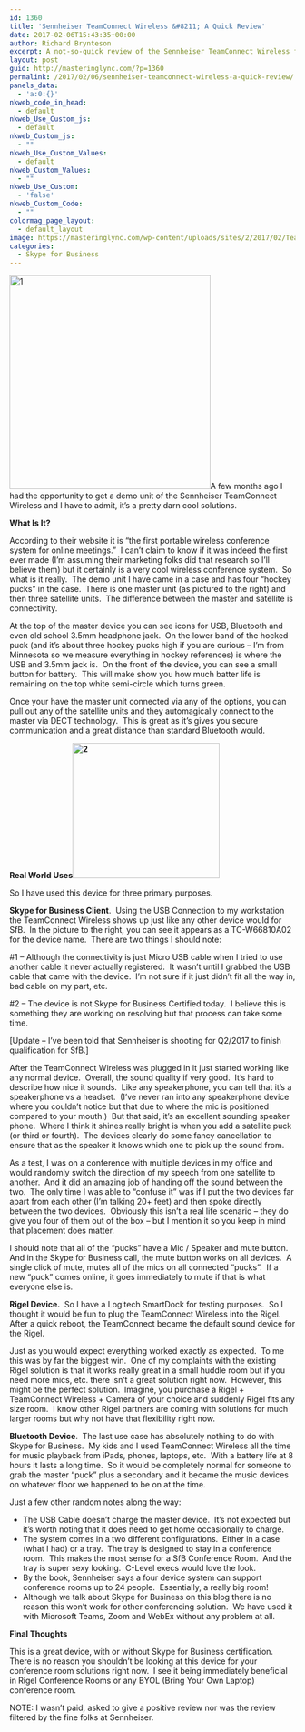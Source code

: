 ```yaml
---
id: 1360
title: 'Sennheiser TeamConnect Wireless &#8211; A Quick Review'
date: 2017-02-06T15:43:35+00:00
author: Richard Brynteson
excerpt: A not-so-quick review of the Sennheiser TeamConnect Wireless for Skype for Business and Microsoft Teams.
layout: post
guid: http://masteringlync.com/?p=1360
permalink: /2017/02/06/sennheiser-teamconnect-wireless-a-quick-review/
panels_data:
  - 'a:0:{}'
nkweb_code_in_head:
  - default
nkweb_Use_Custom_js:
  - default
nkweb_Custom_js:
  - ""
nkweb_Use_Custom_Values:
  - default
nkweb_Custom_Values:
  - ""
nkweb_Use_Custom:
  - 'false'
nkweb_Custom_Code:
  - ""
colormag_page_layout:
  - default_layout
image: https://masteringlync.com/wp-content/uploads/sites/2/2017/02/TeamConnect.png
categories:
  - Skype for Business
---
```

<a href="https://i1.wp.com/masteringlync.gcmtotalsolutions.com/wp-content/uploads/sites/2/2017/02/1.png" rel="attachment wp-att-1361"><img class="alignright size-full wp-image-1361" src="https://i1.wp.com/masteringlync.gcmtotalsolutions.com/wp-content/uploads/sites/2/2017/02/1.png?resize=354%2C376&#038;ssl=1" alt="1" width="354" height="376" srcset="https://i2.wp.com/masteringlync.com/wp-content/uploads/sites/2/2017/02/1.png?w=354&ssl=1 354w, https://i2.wp.com/masteringlync.com/wp-content/uploads/sites/2/2017/02/1.png?resize=282%2C300&ssl=1 282w" sizes="(max-width: 354px) 100vw, 354px" data-recalc-dims="1" /></a>A few months ago I had the opportunity to get a demo unit of the Sennheiser TeamConnect Wireless and I have to admit, it&#8217;s a pretty darn cool solutions.

**What Is It?**

According to their website it is &#8220;the first portable wireless conference system for online meetings.&#8221;  I can&#8217;t claim to know if it was indeed the first ever made (I&#8217;m assuming their marketing folks did that research so I&#8217;ll believe them) but it certainly is a very cool wireless conference system.  So what is it really.  The demo unit I have came in a case and has four &#8220;hockey pucks&#8221; in the case.  There is one master unit (as pictured to the right) and then three satellite units.  The difference between the master and satellite is connectivity.

At the top of the master device you can see icons for USB, Bluetooth and even old school 3.5mm headphone jack.  On the lower band of the hocked puck (and it&#8217;s about three hockey pucks high if you are curious &#8211; I&#8217;m from Minnesota so we measure everything in hockey references) is where the USB and 3.5mm jack is.  On the front of the device, you can see a small button for battery.  This will make show you how much batter life is remaining on the top white semi-circle which turns green.

Once your have the master unit connected via any of the options, you can pull out any of the satellite units and they automagically connect to the master via DECT technology.  This is great as it&#8217;s gives you secure communication and a great distance than standard Bluetooth would.

**Real World Uses<a href="https://i2.wp.com/masteringlync.gcmtotalsolutions.com/wp-content/uploads/sites/2/2017/02/2.png" rel="attachment wp-att-1362"><img class="alignright size-full wp-image-1362" src="https://i2.wp.com/masteringlync.gcmtotalsolutions.com/wp-content/uploads/sites/2/2017/02/2.png?resize=259%2C238&#038;ssl=1" alt="2" width="259" height="238" data-recalc-dims="1" /></a>**

So I have used this device for three primary purposes.

**Skype for Business Client**.  Using the USB Connection to my workstation the TeamConnect Wireless shows up just like any other device would for SfB.  In the picture to the right, you can see it appears as a TC-W66810A02 for the device name.  There are two things I should note:

#1 &#8211; Although the connectivity is just Micro USB cable when I tried to use another cable it never actually registered.  It wasn&#8217;t until I grabbed the USB cable that came with the device.  I&#8217;m not sure if it just didn&#8217;t fit all the way in, bad cable on my part, etc.

#2 &#8211; The device is not Skype for Business Certified today.  I believe this is something they are working on resolving but that process can take some time.

[Update &#8211; I&#8217;ve been told that Sennheiser is shooting for Q2/2017 to finish qualification for SfB.]

After the TeamConnect Wireless was plugged in it just started working like any normal device.  Overall, the sound quality if very good.  It&#8217;s hard to describe how nice it sounds.  Like any speakerphone, you can tell that it&#8217;s a speakerphone vs a headset.  (I&#8217;ve never ran into any speakerphone device where you couldn&#8217;t notice but that due to where the mic is positioned compared to your mouth.)  But that said, it&#8217;s an excellent sounding speaker phone.  Where I think it shines really bright is when you add a satellite puck (or third or fourth).  The devices clearly do some fancy cancellation to ensure that as the speaker it knows which one to pick up the sound from.

As a test, I was on a conference with multiple devices in my office and would randomly switch the direction of my speech from one satellite to another.  And it did an amazing job of handing off the sound between the two.  The only time I was able to &#8220;confuse it&#8221; was if I put the two devices far apart from each other (I&#8217;m talking 20+ feet) and then spoke directly between the two devices.  Obviously this isn&#8217;t a real life scenario &#8211; they do give you four of them out of the box – but I mention it so you keep in mind that placement does matter.

I should note that all of the &#8220;pucks&#8221; have a Mic / Speaker and mute button.  And in the Skype for Business call, the mute button works on all devices.  A single click of mute, mutes all of the mics on all connected &#8220;pucks&#8221;.  If a new &#8220;puck&#8221; comes online, it goes immediately to mute if that is what everyone else is.

**Rigel Device.**  So I have a Logitech SmartDock for testing purposes.  So I thought it would be fun to plug the TeamConnect Wireless into the Rigel.  After a quick reboot, the TeamConnect became the default sound device for the Rigel.

Just as you would expect everything worked exactly as expected.  To me this was by far the biggest win.  One of my complaints with the existing Rigel solution is that it works really great in a small huddle room but if you need more mics, etc. there isn&#8217;t a great solution right now.  However, this might be the perfect solution.  Imagine, you purchase a Rigel + TeamConnect Wireless + Camera of your choice and suddenly Rigel fits any size room.  I know other Rigel partners are coming with solutions for much larger rooms but why not have that flexibility right now.

**Bluetooth Device**.  The last use case has absolutely nothing to do with Skype for Business.  My kids and I used TeamConnect Wireless all the time for music playback from iPads, phones, laptops, etc.  With a battery life at 8 hours it lasts a long time.  So it would be completely normal for someone to grab the master &#8220;puck&#8221; plus a secondary and it became the music devices on whatever floor we happened to be on at the time.

Just a few other random notes along the way:

  * The USB Cable doesn&#8217;t charge the master device.  It&#8217;s not expected but it&#8217;s worth noting that it does need to get home occasionally to charge.
  * The system comes in a two different configurations.  Either in a case (what I had) or a tray.  The tray is designed to stay in a conference room.  This makes the most sense for a SfB Conference Room.  And the tray is super sexy looking.  C-Level execs would love the look.
  * By the book, Sennheiser says a four device system can support conference rooms up to 24 people.  Essentially, a really big room!
  * Although we talk about Skype for Business on this blog there is no reason this won&#8217;t work for other conferencing solution.  We have used it with Microsoft Teams, Zoom and WebEx without any problem at all.

**Final Thoughts**

This is a great device, with or without Skype for Business certification.  There is no reason you shouldn&#8217;t be looking at this device for your conference room solutions right now.  I see it being immediately beneficial in Rigel Conference Rooms or any BYOL (Bring Your Own Laptop) conference room.

NOTE: I wasn&#8217;t paid, asked to give a positive review nor was the review filtered by the fine folks at Sennheiser.